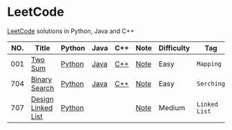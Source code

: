 # LeetCode
[LeetCode](https://leetcode.com/) solutions in Python, Java and C++

| NO.  | Title                                                        | Python                                              | Java                                         | C++                                        | Note                                  | Difficulty | Tag           |
| ---- | ------------------------------------------------------------ | --------------------------------------------------- | -------------------------------------------- | ------------------------------------------ | ------------------------------------- | ---------- | ------------- |
| 001  | [Two Sum](https://leetcode.com/problems/two-sum)             | [Python](001.%20Two%20Sum/solution.py)              | [Java](001.%20Two%20Sum/solution.java)       | [C++](001.%20Two%20Sum/solution.cpp)       | [Note](001.%20Two%20Sum)              | Easy       | `Mapping`     |
| 704  | [Binary Search](https://leetcode.com/problems/binary-search/) | [Python](704.%20Binary%20Search/solution.py)        | [Java](704.%20Binary%20Search/solution.java) | [C++](704.%20Binary%20Search/solution.cpp) | [Note](704.%20Binary%20Search)        | Easy       | `Serching`    |
| 707  | [Design Linked List](https://leetcode.com/problems/design-linked-list/) | [Python](707.%20Design%20Linked%20List/solution.py) |                                              |                                            | [Note](707.%20Design%20Linked%20List) | Medium     | `Linked List` |

